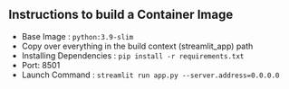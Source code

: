 ## Instructions to build a Container Image 

  * Base Image : `python:3.9-slim`
  * Copy over everything in the build context (streamlit_app) path
  * Installing Dependencies : `pip install -r requirements.txt`
  * Port: 8501 
  * Launch Command : `streamlit run app.py --server.address=0.0.0.0`


  


  